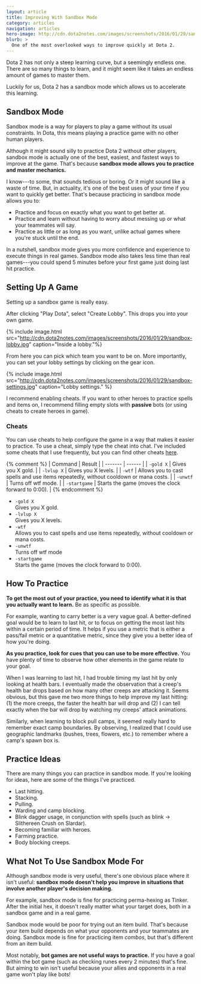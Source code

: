 ```yaml
---
layout: article
title: Improving With Sandbox Mode
category: articles
navigation: articles
hero-image: http://cdn.dota2notes.com/images/screenshots/2016/01/29/sandbox-settings.jpg
blurb: >
  One of the most overlooked ways to improve quickly at Dota 2.
---
```


Dota 2 has not only a steep learning curve, but a seemingly endless one. There are so many things to learn, and it might seem like it takes an endless amount of games to master them.

Luckily for us, Dota 2 has a sandbox mode which allows us to accelerate this learning.

## Sandbox Mode

Sandbox mode is a way for players to play a game without its usual constraints. In Dota, this means playing a practice game with no other human players.

Although it might sound silly to practice Dota 2 without other players, sandbox mode is actually one of the best, easiest, and fastest ways to improve at the game. That's because **sandbox mode allows you to practice and master mechanics.**

I know---to some, that sounds tedious or boring. Or it might sound like a waste of time. But, in actuality, it's one of the best uses of your time if you want to quickly get better. That's because practicing in sandbox mode allows you to:

* Practice and focus on exactly what you want to get better at.
* Practice and learn without having to worry about messing up or what your teammates will say.
* Practice as little or as long as you want, unlike actual games where you're stuck until the end.

In a nutshell, sandbox mode gives you more confidence and experience to execute things in real games. Sandbox mode also takes less time than real games---you could spend 5 minutes before your first game just doing last hit practice.

## Setting Up A Game

Setting up a sandbox game is really easy.

After clicking "Play Dota", select "Create Lobby". This drops you into your own game.

{% include image.html
  src="http://cdn.dota2notes.com/images/screenshots/2016/01/29/sandbox-lobby.jpg"
  caption="Inside a lobby."%}

From here you can pick which team you want to be on. More importantly, you can set your lobby settings by clicking on the gear icon.

{% include image.html
  src="http://cdn.dota2notes.com/images/screenshots/2016/01/29/sandbox-settings.jpg"
  caption="Lobby settings." %}

I recommend enabling cheats. If you want to other heroes to practice spells and items on, I recommend filling empty slots with **passive** bots (or using cheats to create heroes in game).

### Cheats

You can use cheats to help configure the game in a way that makes it easier to practice. To use a cheat, simply type the cheat into chat. I've included some cheats that I use frequently, but you can find other cheats <a href="http://dota2.gamepedia.com/Cheats" target="_blank">here</a>.

{% comment %}
| Command | Result |
| ------- | ------ |
| `-gold X` | Gives you X gold. |
| `-lvlup X` | Gives you X levels. |
| `-wtf` | Allows you to cast spells and use items repeatedly, without cooldown or mana costs. |
| `-unwtf` | Turns off wtf mode. |
| `-startgame` | Starts the game (moves the clock forward to 0:00). |
{% endcomment %}

* `-gold X`<br>
Gives you X gold.
* `-lvlup X`<br>
Gives you X levels.
* `-wtf`<br>
Allows you to cast spells and use items repeatedly, without cooldown or mana costs.
* `-unwtf`<br>
Turns off wtf mode
* `-startgame`<br>
Starts the game (moves the clock forward to 0:00).

## How To Practice

**To get the most out of your practice, you need to identify what it is that you actually want to learn.** Be as specific as possible.

For example, wanting to carry better is a very vague goal. A better-defined goal would be to learn to last hit, or to focus on getting the most last hits within a certain period of time. It helps if you use a metric that is either a pass/fail metric or a quantitative metric, since they give you a better idea of how you're doing.

**As you practice, look for cues that you can use to be more effective.** You have plenty of time to observe how other elements in the game relate to your goal.

When I was learning to last hit, I had trouble timing my last hit by only looking at health bars. I eventually made the observation that a creep's health bar drops based on how many other creeps are attacking it. Seems obvious, but this gave me two more things to help improve my last hitting: (1) the more creeps, the faster the health bar will drop and (2) I can tell exactly when the bar will drop by watching my creeps' attack animations.

Similarly, when learning to block pull camps, it seemed really hard to remember exact camp boundaries. By observing, I realized that I could use geographic landmarks (bushes, trees, flowers, etc.) to remember where a camp's spawn box is.

## Practice Ideas

There are many things you can practice in sandbox mode. If you're looking for ideas, here are some of the things I've practiced.

* Last hitting.
* Stacking.
* Pulling.
* Warding and camp blocking.
* Blink dagger usage, in conjunction with spells (such as blink &#8594; Slithereen Crush on Slardar).
* Becoming familiar with heroes.
* Farming practice.
* Body blocking creeps.

## What Not To Use Sandbox Mode For

Although sandbox mode is very useful, there's one obvious place where it isn't useful: **sandbox mode doesn't help you improve in situations that involve another player's decision making.**

For example, sandbox mode is fine for practicing perma-hexing as Tinker. After the initial hex, it doesn't really matter what your target does, both in a sandbox game and in a real game.

Sandbox mode would be poor for trying out an item build. That's because your item build depends on what your opponents and your teammates are doing. Sandbox mode is fine for practicing item *combos*, but that's different from an item build.

Most notably, **bot games are not useful ways to practice.** If you have a goal within the bot game (such as checking runes every 2 minutes) that's fine. But aiming to win isn't useful because your allies and opponents in a real game won't play like bots!